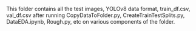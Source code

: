 This folder contains all the test images, YOLOv8 data format, train_df.csv, val_df.csv after running CopyDataToFolder.py, CreateTrainTestSplits.py, DataEDA.ipynb, Rough.py, etc on various components of the folder.
